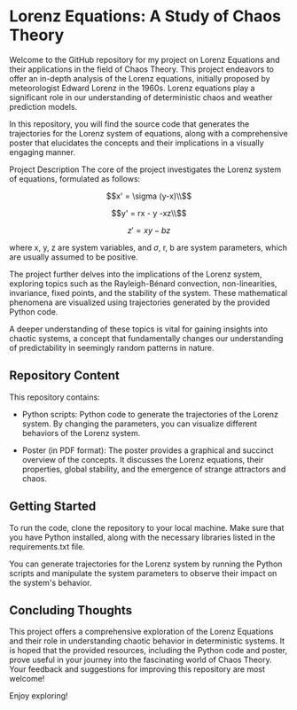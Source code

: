 # Lorenz Equations: A Study of Chaos Theory
Welcome to the GitHub repository for my project on Lorenz Equations and their applications in the field of Chaos Theory. This project endeavors to offer an in-depth analysis of the Lorenz equations, initially proposed by meteorologist Edward Lorenz in the 1960s. Lorenz equations play a significant role in our understanding of deterministic chaos and weather prediction models.

In this repository, you will find the source code that generates the trajectories for the Lorenz system of equations, along with a comprehensive poster that elucidates the concepts and their implications in a visually engaging manner.

Project Description
The core of the project investigates the Lorenz system of equations, formulated as follows:

```math
x' = \sigma (y-x)\\
```
```math
y' = rx - y -xz\\
```
```math
z' = xy - bz
```

where x, y, z are system variables, and $\sigma$, r, b are system parameters, which are usually assumed to be positive.

The project further delves into the implications of the Lorenz system, exploring topics such as the Rayleigh-Bénard convection, non-linearities, invariance, fixed points, and the stability of the system. These mathematical phenomena are visualized using trajectories generated by the provided Python code.

A deeper understanding of these topics is vital for gaining insights into chaotic systems, a concept that fundamentally changes our understanding of predictability in seemingly random patterns in nature.

## Repository Content
This repository contains:

- Python scripts: Python code to generate the trajectories of the Lorenz system. By changing the parameters, you can visualize different behaviors of the Lorenz system.

- Poster (in PDF format): The poster provides a graphical and succinct overview of the concepts. It discusses the Lorenz equations, their properties, global stability, and the emergence of strange attractors and chaos.

## Getting Started
To run the code, clone the repository to your local machine. Make sure that you have Python installed, along with the necessary libraries listed in the requirements.txt file.

You can generate trajectories for the Lorenz system by running the Python scripts and manipulate the system parameters to observe their impact on the system's behavior.

## Concluding Thoughts
This project offers a comprehensive exploration of the Lorenz Equations and their role in understanding chaotic behavior in deterministic systems. It is hoped that the provided resources, including the Python code and poster, prove useful in your journey into the fascinating world of Chaos Theory. Your feedback and suggestions for improving this repository are most welcome!

Enjoy exploring!
